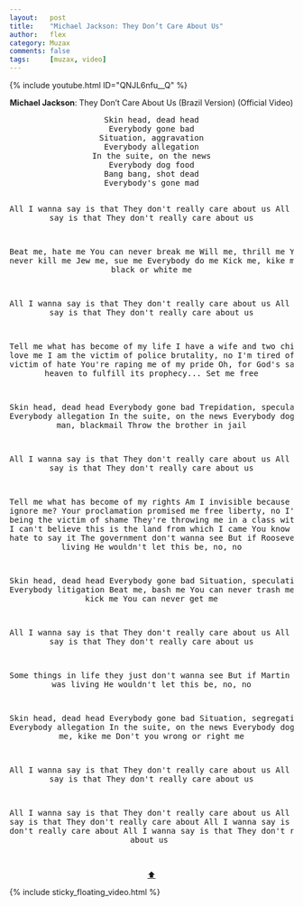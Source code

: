 ```yaml
---
layout:   post
title:    "Michael Jackson: They Don’t Care About Us"
author:   flex
category: Muzax
comments: false
tags:     [muzax, video]
---
```


{% include youtube.html ID="QNJL6nfu__Q" %}

<!-- break -->

<a id="top"></a>
<div id="lyrics"><div class="lyricsheader" style=""><p><center><b>Michael Jackson</b>: They Don’t Care About Us (Brazil Version) (Official Video)</center></p></div>

<center><pre>
Skin head, dead head
Everybody gone bad
Situation, aggravation
Everybody allegation
In the suite, on the news
Everybody dog food
Bang bang, shot dead
Everybody's gone mad

All I wanna say is that
They don't really care about us
All I wanna say is that
They don't really care about us

Beat me, hate me
You can never break me
Will me, thrill me
You can never kill me
Jew me, sue me
Everybody do me
Kick me, kike me
Don't you black or white me

All I wanna say is that
They don't really care about us
All I wanna say is that
They don't really care about us

Tell me what has become of my life
I have a wife and two children who love me
I am the victim of police brutality, no
I'm tired of being the victim of hate
You're raping me of my pride
Oh, for God's sake
I look to heaven to fulfill its prophecy...
Set me free

Skin head, dead head
Everybody gone bad
Trepidation, speculation
Everybody allegation
In the suite, on the news
Everybody dog food
Black man, blackmail
Throw the brother in jail

All I wanna say is that
They don't really care about us
All I wanna say is that
They don't really care about us

Tell me what has become of my rights
Am I invisible because you ignore me?
Your proclamation promised me free liberty, no
I'm tired of being the victim of shame
They're throwing me in a class with a bad name
I can't believe this is the land from which I came
You know I really do hate to say it
The government don't wanna see
But if Roosevelt was living
He wouldn't let this be, no, no

Skin head, dead head
Everybody gone bad
Situation, speculation
Everybody litigation
Beat me, bash me
You can never trash me
Hit me, kick me
You can never get me

All I wanna say is that
They don't really care about us
All I wanna say is that
They don't really care about us

Some things in life they just don't wanna see
But if Martin Luther was living
He wouldn't let this be, no, no

Skin head, dead head
Everybody gone bad
Situation, segregation
Everybody allegation
In the suite, on the news
Everybody dog food
Kick me, kike me
Don't you wrong or right me

All I wanna say is that
They don't really care about us
All I wanna say is that
They don't really care about us

All I wanna say is that
They don't really care about us
All I wanna say is that
They don't really care about
All I wanna say is that
They don't really care about
All I wanna say is that
They don't really care about us
</pre><br><a href="#top">⬆</a></center></div>

<div class="sticky_floating_video"></div>
{% include sticky_floating_video.html %}